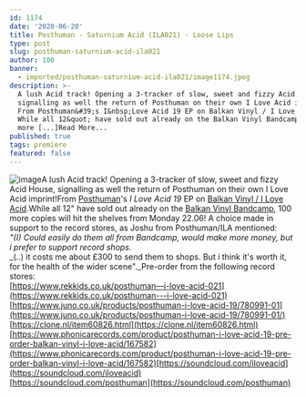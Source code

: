 ```yaml
---
id: 1174
date: '2020-06-20'
title: Posthuman - Saturnium Acid (ILA021) - Loose Lips
type: post
slug: posthuman-saturnium-acid-ila021
author: 100
banner:
  - imported/posthuman-saturnium-acid-ila021/image1174.jpeg
description: >-
  A lush Acid track! Opening a 3-tracker of slow, sweet and fizzy Acid House,
  signalling as well the return of Posthuman on their own I Love Acid imprint!
  From Posthuman&#39;s I&nbsp;Love Acid 19 EP on Balkan Vinyl / I Love Acid.
  While all 12&quot; have sold out already on the Balkan Vinyl Bandcamp, 100
  more [...]Read More...
published: true
tags: premiere
featured: false
---
```

![image](../imported/posthuman-saturnium-acid-ila021/image1174.jpeg)A lush Acid track! Opening a 3-tracker of slow, sweet and fizzy Acid House, signalling as well the return of Posthuman on their own I Love Acid imprint!From [Posthuman](https://posthuman.bandcamp.com/)'s _I_ _Love Acid 19_ EP on [Balkan Vinyl / I Love Acid](https://balkanvinyl.bandcamp.com/).While all 12" have sold out already on the [Balkan Vinyl Bandcamp](https://balkanvinyl.bandcamp.com/album/ila021), 100 more copies will hit the shelves from Monday 22.06! A choice made in support to the record stores, as Joshu from Posthuman/ILA mentioned:  
_"(I) Could easily do them all from Bandcamp, would make more money, but i prefer to support record shops._  
_(..) it costs me about £300 to send them to shops. But i think it's worth it, for the health of the wider scene"._Pre-order from the following record stores:  
[https://www.rekkids.co.uk/posthuman—i-love-acid-021](https://www.rekkids.co.uk/posthuman---i-love-acid-021)  
[](https://www.juno.co.uk/products/posthuman-i-love-acid-19/780991-01/)[https://www.juno.co.uk/products/posthuman-i-love-acid-19/780991-01](https://www.juno.co.uk/products/posthuman-i-love-acid-19/780991-01/)  
[](https://clone.nl/item60826.html)[https://clone.nl/item60826.html](https://clone.nl/item60826.html)  
[](https://www.phonicarecords.com/product/posthuman-i-love-acid-19-pre-order-balkan-vinyl-i-love-acid/167582)[https://www.phonicarecords.com/product/posthuman-i-love-acid-19-pre-order-balkan-vinyl-i-love-acid/167582](https://www.phonicarecords.com/product/posthuman-i-love-acid-19-pre-order-balkan-vinyl-i-love-acid/167582)[https://soundcloud.com/iloveacid](https://soundcloud.com/iloveacid)  
[https://soundcloud.com/posthuman](https://soundcloud.com/posthuman)